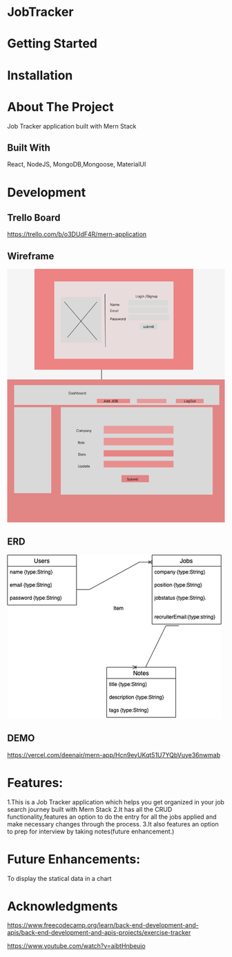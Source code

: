 # JobTracker


# Getting Started

# Installation

# About The Project
Job Tracker application built with Mern Stack

## Built With
React, NodeJS, MongoDB,Mongoose, MaterialUI

# Development

## Trello Board
https://trello.com/b/o3DUdF4R/mern-application

## Wireframe
![Screenshot](./src/Images/WireframeMern.png)

## ERD
![Screenshot](./src/Images/MernTracker.drawio.png)

## DEMO
https://vercel.com/deenair/mern-app/Hcn9eyUKqt51U7YQbVuye36nwmab

# Features:
1.This is a Job Tracker application which helps you get organized in your job search journey built with Mern Stack
2.It has all the CRUD functionality,features an option to do the entry for all the jobs applied and make necessary changes through the process.
3.It also features an option to prep for interview by taking notes(future enhancement.)

# Future Enhancements:
To display the statical data in a chart

# Acknowledgments
https://www.freecodecamp.org/learn/back-end-development-and-apis/back-end-development-and-apis-projects/exercise-tracker

https://www.youtube.com/watch?v=aibtHnbeuio